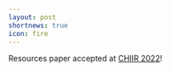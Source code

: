 ```yaml
---
layout: post
shortnews: true
icon: fire
---
```

Resources paper accepted at [CHIIR 2022][link]!

[link]: https://ai.ur.de/chiir2022/

